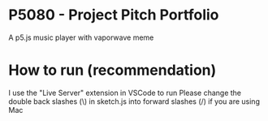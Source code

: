 # P5080 - Project Pitch Portfolio
A p5.js music player with vaporwave meme

# How to run (recommendation)
I use the "Live Server" extension in VSCode to run
Please change the double back slashes (\\) in sketch.js into forward slashes (/) if you are using Mac
